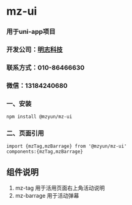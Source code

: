 # mz-ui
### 用于uni-app项目
### 开发公司：[明志科技](https://www.mzyun.tech)
### 联系方式：010-86466630
### 微信：13184240680
### 一、安装  
`npm install @mzyun/mz-ui`  
### 二、页面引用  
`import {mzTag,mzBarrage} from '@mzyun/mz-ui'`  
`components:{mzTag,mzBarrage}`  
## 组件说明
1. mz-tag 用于活用页面右上角活动说明  
2. mz-barrage 用于活动弹幕